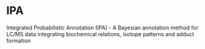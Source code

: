 # IPA
Integrated Probabilistic Annotation (IPA) - A Bayesian annotation method for LC/MS data integrating biochemical relations, isotope patterns and adduct formation

